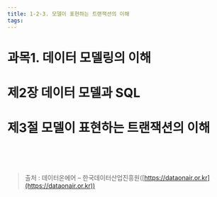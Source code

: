 ```yaml
---
title: 1-2-3. 모델이 표현하는 트랜잭션의 이해
tags: 
---
```


# 과목1. 데이터 모델링의 이해
# 제2장 데이터 모델과 SQL
# 제3절 모델이 표현하는 트랜잭션의 이해

<br><br><br>
> 출처 : 데이터온에어 – 한국데이터산업진흥원([https://dataonair.or.kr](https://dataonair.or.kr))